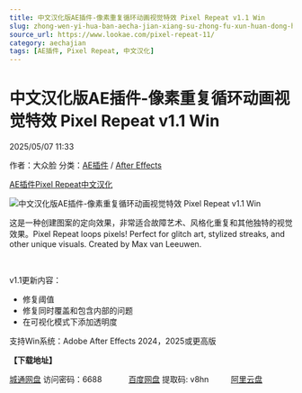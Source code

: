 ```yaml
---
title: 中文汉化版AE插件-像素重复循环动画视觉特效 Pixel Repeat v1.1 Win
slug: zhong-wen-yi-hua-ban-aecha-jian-xiang-su-zhong-fu-xun-huan-dong-hua-shi-jue-te-xiao-pixel-repeat-v1-1-win
source_url: https://www.lookae.com/pixel-repeat-11/
category: aechajian
tags: [AE插件, Pixel Repeat, 中文汉化]
---
```

# 中文汉化版AE插件-像素重复循环动画视觉特效 Pixel Repeat v1.1 Win

2025/05/07 11:33

作者：大众脸
分类：[AE插件](https://www.lookae.com/after-effects/aechajian/) / [After Effects](https://www.lookae.com/after-effects/)

[AE插件](https://www.lookae.com/tag/ae%e6%8f%92%e4%bb%b6/)[Pixel Repeat](https://www.lookae.com/tag/pixel-repeat/)[中文汉化](https://www.lookae.com/tag/%e4%b8%ad%e6%96%87%e6%b1%89%e5%8c%96/)

![中文汉化版AE插件-像素重复循环动画视觉特效 Pixel Repeat v1.1 Win](https://www.lookae.com/wp-content/uploads/2025/02/Pixel-Repeat.jpg "中文汉化版AE插件-像素重复循环动画视觉特效 Pixel Repeat v1.1 Win-LookAE.com")

这是一种创建图案的定向效果，非常适合故障艺术、风格化重复和其他独特的视觉效果。Pixel Repeat loops pixels! Perfect for glitch art, stylized streaks, and other unique visuals. Created by Max van Leeuwen.

[﻿﻿﻿](http://cloud.video.taobao.com/play/u/null/p/1/e/6/t/1/509654733454.mp4)

v1.1更新内容：

* 修复阈值
* 修复同时覆盖和包含内部的问题
* 在可视化模式下添加透明度

支持Win系统：Adobe After Effects 2024，2025或更高版

**【下载地址】**

[城通网盘](https://url70.ctfile.com/f/2827370-1503576851-526eea?p=4431) 访问密码：6688            [百度网盘](https://pan.baidu.com/s/1NdhcMow4nr7qQ82gECi2Gw?pwd=v8hn) 提取码: v8hn          [阿里云盘](https://www.alipan.com/s/sQ8N4Tm8B2r)
